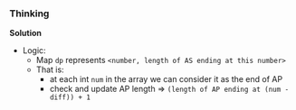 ### Thinking
**Solution**
- Logic:
  - Map `dp` represents `<number, length of AS ending at this number>`
  - That is:
    - at each int `num` in the array we can consider it as the end of AP
    - check and update AP length => `(length of AP ending at (num - diff)) + 1`